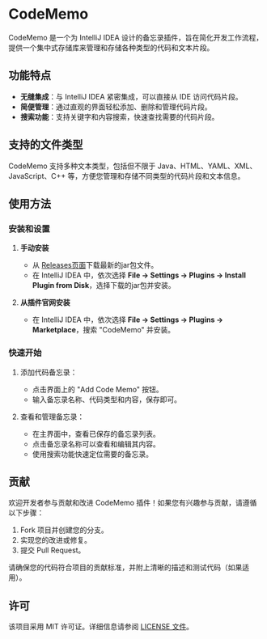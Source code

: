 # CodeMemo

CodeMemo 是一个为 IntelliJ IDEA 设计的备忘录插件，旨在简化开发工作流程，提供一个集中式存储库来管理和存储各种类型的代码和文本片段。

## 功能特点

- **无缝集成**：与 IntelliJ IDEA 紧密集成，可以直接从 IDE 访问代码片段。
- **简便管理**：通过直观的界面轻松添加、删除和管理代码片段。
- **搜索功能**：支持关键字和内容搜索，快速查找需要的代码片段。

## 支持的文件类型

CodeMemo 支持多种文本类型，包括但不限于 Java、HTML、YAML、XML、JavaScript、C++ 等，方便您管理和存储不同类型的代码片段和文本信息。

## 使用方法

### 安装和设置

1. **手动安装**
   - 从 [Releases页面](https://github.com/ZJamss/CodeMemo/releases)下载最新的jar包文件。
   - 在 IntelliJ IDEA 中，依次选择 **File -> Settings -> Plugins -> Install Plugin from Disk**，选择下载的jar包并安装。

2. **从插件官网安装**
   - 在 IntelliJ IDEA 中，依次选择 **File -> Settings -> Plugins -> Marketplace**，搜索 "CodeMemo" 并安装。

### 快速开始

1. 添加代码备忘录：
   - 点击界面上的 "Add Code Memo" 按钮。
   - 输入备忘录名称、代码类型和内容，保存即可。

2. 查看和管理备忘录：
   - 在主界面中，查看已保存的备忘录列表。
   - 点击备忘录名称可以查看和编辑其内容。
   - 使用搜索功能快速定位需要的备忘录。

## 贡献

欢迎开发者参与贡献和改进 CodeMemo 插件！如果您有兴趣参与贡献，请遵循以下步骤：

1. Fork 项目并创建您的分支。
2. 实现您的改进或修复。
3. 提交 Pull Request。

请确保您的代码符合项目的贡献标准，并附上清晰的描述和测试代码（如果适用）。

## 许可

该项目采用 MIT 许可证。详细信息请参阅 [LICENSE 文件](https://github.com/ZJamss/CodeMemo/blob/main/LICENSE)。
